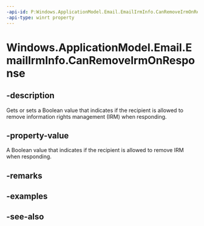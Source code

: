 ```yaml
---
-api-id: P:Windows.ApplicationModel.Email.EmailIrmInfo.CanRemoveIrmOnResponse
-api-type: winrt property
---
```


<!-- Property syntax
public bool CanRemoveIrmOnResponse { get;  set; }
-->

# Windows.ApplicationModel.Email.EmailIrmInfo.CanRemoveIrmOnResponse

## -description
Gets or sets a Boolean value that indicates if the recipient is allowed to remove information rights management (IRM) when responding.

## -property-value
A Boolean value that indicates if the recipient is allowed to remove IRM when responding.

## -remarks

## -examples

## -see-also
